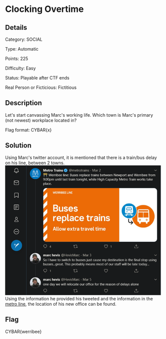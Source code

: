 # Clocking Overtime

## Details

Category: SOCIAL

Type: Automatic

Points: 225

Difficulty: Easy

Status: Playable after CTF ends

Real Person or Ficticious: Fictitious

## Description 

Let's start canvassing Marc's working life. Which town is Marc's primary (not newest) workplace located in?

Flag format: CYBAR{x}

## Solution 

Using Marc's twitter account, it is mentioned that there is a train/bus delay on his line, between 2 towns. 
![metro train](https://github.com/mashmllo/ctf-writeups/blob/master/CYBAR%20OSINT/Social/Clocking%20Overtime/clocking_overtime.png)<br>
Using the information he provided his tweeted and the information in the [metro line](https://www.metrotrains.com.au/lines/werribee/), the location of his new office can be found. 


## Flag 
CYBAR{werribee}
